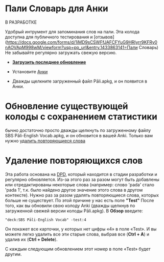 # Пали Словарь для Анки

В РАЗРАБОТКЕ

Удобрый интрумент для запоминания слов на пали. Эта колода доступна для публичного тестирования и [отзывов](https://docs.google.com/forms/d/1iMD9sCSWFfJAFCFYuG9HRIyrr9KFRy0nAOVApM998wM/viewform?usp=pp_url&entry.1433863141=Пали Словарь)
Не забывайте регулярно загружать свежую версию.

- **[Загрузить последнее обновление](https://github.com/sasanarakkha/study-tools/raw/main/Anki_Decks/%D0%9F%D0%B0%D0%BB%D0%B8_%D0%A1%D0%BB%D0%BE%D0%B2%D0%B0%D1%80%D1%8C_%D0%90%D0%BD%D0%BA%D0%B8/P%C4%81li.apkg)**

- Установите [Анки](https://apps.ankiweb.net/)

- Дважды щелкните загруженный файл Pāli.apkg, и он появится в Анки.

# Обновление существующей колоды с сохранением статистики

бычно достаточно просто дважды щелкнуть по загруженному файлу SBS Pāli-English Vocab.apkg, и он обновится в вашей Anki. Только вам нужно [удалить повторяющиеся слова](https://https://github.com/sasanarakkha/study-tools/tree/main/Anki_Decks/%D0%9F%D0%B0%D0%BB%D0%B8_%D0%A1%D0%BB%D0%BE%D0%B2%D0%B0%D1%80%D1%8C_%D0%90%D0%BD%D0%BA%D0%B8/Пали_Словарь_Анки.md#удаление-повторяющихся-слов)

# Удаление повторяющихся слов

Эта работа основана на [DPD](https://digitalpalidictionary.github.io/), который находится в стадии разработки и регулярно обновляется. Из-за этого раз за разом могут быть добавлены или отредактированы некоторые слова (например: слово 'pada' стало 'pada 1', т.к. было найдено другое значение этого слова в другом контексте). Нужно раз за разом удалять повторяющиеся слова, которых больше не существует. По этой причине у нас есть поле **"Test"**
После того, как вы обновили свою колоду Anki (дважды щелкнув по загруженной свежей версии колоды Pāli.apkg). В **Обзор** введите:

`"deck:SBS Pāli-English Vocab" -test:4`

Он покажет все карточки, у которых нет цифры «4» в поле «Test». И вы можете легко удалить все эти старые слова, выбрав все (**Ctrl + A**) и удалив их (**Ctrl + Delete**).

С каждым следующим обновлением этот номер в поле «Test» будет другим.